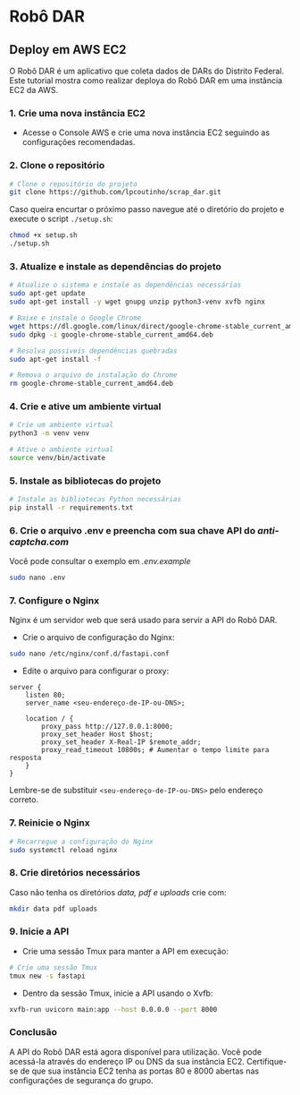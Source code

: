 # Robô DAR

## Deploy em AWS EC2

O Robô DAR é um aplicativo que coleta dados de DARs do Distrito Federal. Este tutorial mostra como realizar deploya do Robô DAR em uma instância EC2 da AWS.

### 1. Crie uma nova instância EC2

- Acesse o Console AWS e crie uma nova instância EC2 seguindo as configurações recomendadas.

### 2. Clone o repositório

```bash
# Clone o repositório do projeto
git clone https://github.com/lpcoutinho/scrap_dar.git
```

Caso queira encurtar o próximo passo navegue até o diretório do projeto e execute o script `./setup.sh`:

```bash
chmod +x setup.sh
./setup.sh
```

### 3. Atualize e instale as dependências do projeto

```bash
# Atualize o sistema e instale as dependências necessárias
sudo apt-get update
sudo apt-get install -y wget gnupg unzip python3-venv xvfb nginx

# Baixe e instale o Google Chrome
wget https://dl.google.com/linux/direct/google-chrome-stable_current_amd64.deb
sudo dpkg -i google-chrome-stable_current_amd64.deb

# Resolva possíveis dependências quebradas
sudo apt-get install -f

# Remova o arquivo de instalação do Chrome
rm google-chrome-stable_current_amd64.deb
```

### 4. Crie e ative um ambiente virtual

```bash
# Crie um ambiente virtual
python3 -m venv venv

# Ative o ambiente virtual
source venv/bin/activate
```

### 5. Instale as bibliotecas do projeto

```bash
# Instale as bibliotecas Python necessárias
pip install -r requirements.txt
```

### 6. Crie o arquivo .env e preencha com sua chave API do *anti-captcha.com*

Você pode consultar o exemplo em *.env.example*

```bash
sudo nano .env
```

### 7. Configure o Nginx

Nginx é um servidor web que será usado para servir a API do Robô DAR.

- Crie o arquivo de configuração do Nginx:

```bash
sudo nano /etc/nginx/conf.d/fastapi.conf
```

- Edite o arquivo para configurar o proxy:

```nginx
server {
    listen 80;
    server_name <seu-endereço-de-IP-ou-DNS>;

    location / {
        proxy_pass http://127.0.0.1:8000;
        proxy_set_header Host $host;
        proxy_set_header X-Real-IP $remote_addr;
        proxy_read_timeout 10800s; # Aumentar o tempo limite para resposta
    }
}
```

Lembre-se de substituir `<seu-endereço-de-IP-ou-DNS>` pelo endereço correto.

### 7. Reinicie o Nginx

```bash
# Recarregue a configuração do Nginx
sudo systemctl reload nginx
```

### 8. Crie diretórios necessários

Caso não tenha os diretórios *data, pdf e uploads* crie com:

```bash
mkdir data pdf uploads
```

### 9. Inicie a API

- Crie uma sessão Tmux para manter a API em execução:

```bash
# Crie uma sessão Tmux
tmux new -s fastapi
```

- Dentro da sessão Tmux, inicie a API usando o Xvfb:

```bash
xvfb-run uvicorn main:app --host 0.0.0.0 --port 8000
```

### Conclusão

A API do Robô DAR está agora disponível para utilização. Você pode acessá-la através do endereço IP ou DNS da sua instância EC2. Certifique-se de que sua instância EC2 tenha as portas 80 e 8000 abertas nas configurações de segurança do grupo.
